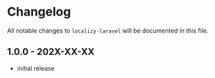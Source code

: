# Changelog

All notable changes to `localizy-laravel` will be documented in this file.

## 1.0.0 - 202X-XX-XX

- initial release
